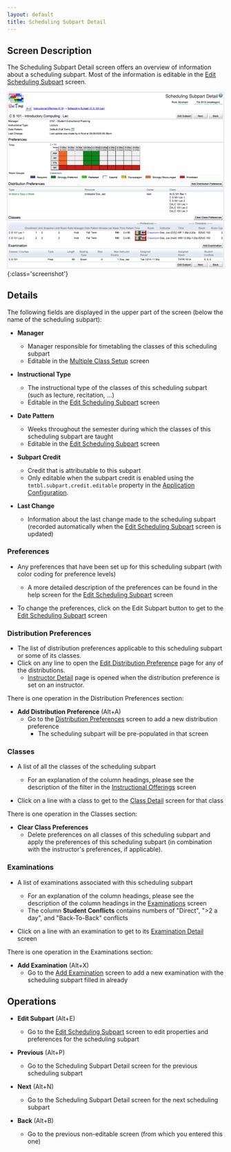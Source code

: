 ```yaml
---
layout: default
title: Scheduling Subpart Detail
---
```



## Screen Description

The Scheduling Subpart Detail screen offers an overview of information about a scheduling subpart. Most of the information is editable in the [Edit Scheduling Subpart](edit-scheduling-subpart) screen.

![Scheduling Subpart Detail](images/scheduling-subpart-detail-1.png){:class='screenshot'}


## Details

The following fields are displayed in the upper part of the screen (below the name of the scheduling subpart):

* **Manager**
    * Manager responsible for timetabling the classes of this scheduling subpart
    * Editable in the [Multiple Class Setup](multiple-class-setup) screen

* **Instructional Type**
    * The instructional type of the classes of this scheduling subpart (such as lecture, recitation, ...)
    * Editable in the [Edit Scheduling Subpart](edit-scheduling-subpart) screen

* **Date Pattern**
    * Weeks throughout the semester during which the classes of this scheduling subpart are taught
    * Editable in the [Edit Scheduling Subpart](edit-scheduling-subpart) screen

* **Subpart Credit**
    * Credit that is attributable to this subpart
    * Only editable when the subpart credit is enabled using the `tmtbl.subpart.credit.editable` property in the [Application Configuration](application-configuration).

* **Last Change**
    * Information about the last change made to the scheduling subpart (recorded automatically when the [Edit Scheduling Subpart](edit-scheduling-subpart) screen is updated)

### Preferences

* Any preferences that have been set up for this scheduling subpart (with color coding for preference levels)
    * A more detailed description of the preferences can be found in the help screen for the [Edit Scheduling Subpart](edit-scheduling-subpart) screen 

* To change the preferences, click on the Edit Subpart button to get to the [Edit Scheduling Subpart](edit-scheduling-subpart) screen

### Distribution Preferences
* The list of distribution preferences applicable to this scheduling subpart or some of its classes.
* Click on any line to open the [Edit Distribution Preference](edit-distribution-preference) page for any of the distributions.
    * [Instructor Detail](instructor-detail) page is opened when the distribution preference is set on an instructor.

There is one operation in the Distribution Preferences section:

* **Add Distribution Preference** (Alt+A)
    * Go to the [Distribution Preferences](distribution-preferences) screen to add a new distribution preference
        * The scheduling subpart will be pre-populated in that screen

### Classes

* A list of all the classes of the scheduling subpart
    * For an explanation of the column headings, please see the description of the filter in the [Instructional Offerings](instructional-offerings) screen

* Click on a line with a class to get to the [Class Detail](class-detail) screen for that class

There is one operation in the Classes section:

* **Clear Class Preferences**
    * Delete preferences on all classes of this scheduling subpart and apply the preferences of this scheduling subpart (in combination with the instructor's preferences, if applicable).

### Examinations

* A list of examinations associated with this scheduling subpart
    * For an explanation of the column headings, please see the description of the column headings in the [Examinations](examinations) screen
    * The column **Student Conflicts** contains numbers of "Direct", ">2 a day", and "Back-To-Back" conflicts

* Click on a line with an examination to get to its [Examination Detail](examination-detail) screen

There is one operation in the Examinations section:

* **Add Examination** (Alt+X)
    * Go to the [Add Examination](add-examination) screen to add a new examination with the scheduling subpart filled in already

## Operations

* **Edit Subpart** (Alt+E)
    * Go to the [Edit Scheduling Subpart](edit-scheduling-subpart) screen to edit properties and preferences for the scheduling subpart

* **Previous** (Alt+P)
    * Go to the Scheduling Subpart Detail screen for the previous scheduling subpart

* **Next** (Alt+N)
    * Go to the Scheduling Subpart Detail screen for the next scheduling subpart

* **Back** (Alt+B)
    * Go to the previous non-editable screen (from which you entered this one)

